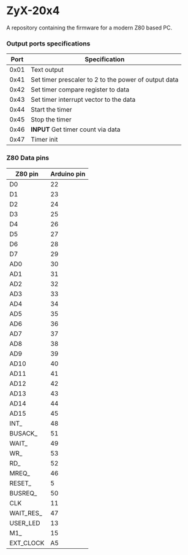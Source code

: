 # ZyX-20x4
A repository containing the firmware for a modern Z80 based PC.


### Output ports specifications
| Port | Specification |
|------|---------------|
| 0x01 | Text output |
| 0x41 | Set timer prescaler to 2 to the power of output data |
| 0x42 | Set timer compare register to data |
| 0x43 | Set timer interrupt vector to the data |
| 0x44 | Start the timer |
| 0x45 | Stop the timer |
| 0x46 | **INPUT** Get timer count via data |
| 0x47 | Timer init |


### Z80 Data pins
| Z80 pin | Arduino pin |
|-------|-------|
| D0 | 22 |
| D1 | 23 |
| D2 | 24 |
| D3 | 25 |
| D4 | 26 |
| D5 | 27 |
| D6 | 28 |
| D7 | 29 |
| AD0 | 30 |
| AD1 | 31 |
| AD2 | 32 |
| AD3 | 33 |
| AD4 | 34 |
| AD5 | 35 |
| AD6 | 36 |
| AD7 | 37 |
| AD8 | 38 |
| AD9 | 39 |
| AD10 | 40 |
| AD11 | 41 |
| AD12 | 42 |
| AD13 | 43 |
| AD14 | 44 |
| AD15 | 45 |
| INT_ | 48 |
| BUSACK_ | 51 |
| WAIT_ | 49 |
| WR_ | 53 |
| RD_ | 52 |
| MREQ_ | 46 |
| RESET_ | 5 |
| BUSREQ_ | 50 |
| CLK | 11 |
| WAIT_RES_ | 47 |
| USER_LED | 13 |
| M1_ | 15 |
| EXT_CLOCK | A5 |
